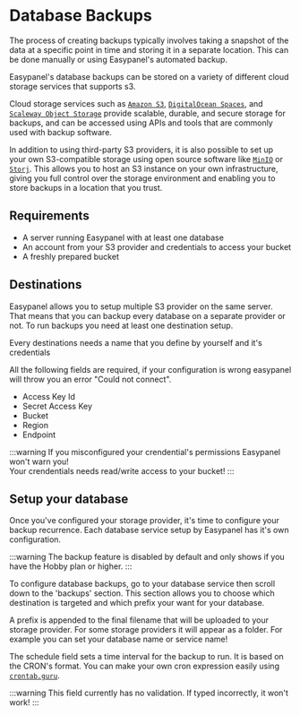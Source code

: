 # Database Backups

The process of creating backups typically involves taking a snapshot of the data at a specific point in time and storing it in a separate location. This can be done manually or using Easypanel's automated backup.

Easypanel's database backups can be stored on a variety of different cloud storage services that supports s3.

Cloud storage services such as [`Amazon S3`](https://aws.amazon.com/fr/s3/), [`DigitalOcean Spaces`](https://www.digitalocean.com/products/spaces), and [`Scaleway Object Storage`](https://www.scaleway.com/en/object-storage/) provide scalable, durable, and secure storage for backups, and can be accessed using APIs and tools that are commonly used with backup software.

In addition to using third-party S3 providers, it is also possible to set up your own S3-compatible storage using open source software like [`MinIO`](https://min.io/) or [`Storj`](https://storj.io). This allows you to host an S3 instance on your own infrastructure, giving you full control over the storage environment and enabling you to store backups in a location that you trust.

## Requirements

- A server running Easypanel with at least one database
- An account from your S3 provider and credentials to access your bucket
- A freshly prepared bucket

## Destinations

Easypanel allows you to setup multiple S3 provider on the same server. That means that you can backup every database on a separate provider or not. To run backups you need at least one destination setup.

Every destinations needs a name that you define by yourself and it's credentials

All the following fields are required, if your configuration is wrong easypanel will throw you an error "Could not connect".

- Access Key Id
- Secret Access Key
- Bucket
- Region
- Endpoint

:::warning
If you misconfigured your crendential's permissions Easypanel won't warn you!  
 Your crendentials needs read/write access to your bucket!
:::

## Setup your database

Once you've configured your storage provider, it's time to configure your backup recurrence.
Each database service setup by Easypanel has it's own configuration. 

:::warning
The backup feature is disabled by default and only shows if you have the Hobby plan or higher.
:::

To configure database backups, go to your database service then scroll down to the 'backups' section.
This section allows you to choose which destination is targeted and which prefix your want for your database.

A prefix is appended to the final filename that will be uploaded to your storage provider. For some storage providers it will appear as a folder. For example you can set your database name or service name!

The schedule field sets a time interval for the backup to run. It is based on the CRON's format.
You can make your own cron expression easily using [`crontab.guru`](https://crontab.guru/).

:::warning
This field currently has no validation. If typed incorrectly, it won't work!
:::
